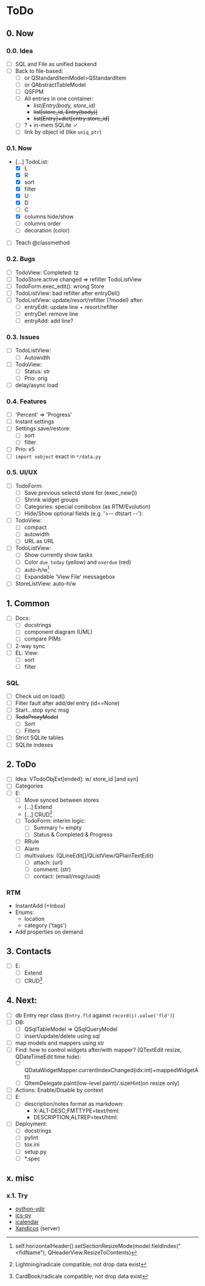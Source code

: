 # ToDo

## 0. Now

### 0.0. Idea
- [ ] SQL and File as unified backend
- [ ] Back to file-based:
  - [ ] or QStandardItemModel>QStandardItem
  - [ ] or QAbstractTableModel
  - [ ] QSFPM
  - [ ] All entries in one container:
    - *list(Entry(body, store_id)*
    - ~~list[store_id, Entry(body)]~~
    - ~~list[Entry]+dict[entry:store_id]~~
  - [ ] ? + in-mem SQLite &check;
  - [ ] link by object id (like `uniq_ptr`)

### 0.1. Now
- […] TodoList:
  - [x] L
  - [x] R
  - [x] sort
  - [x] filter
  - [x] U
  - [x] D
  - [ ] C
  - [x] columns hide/show
  - [ ] columns order
  - [ ] decoration (color)
- [ ] Teach @classmethod

### 0.2. Bugs
- [ ] TodoView: Completed: tz
- [ ] TodoStore.active changed => refilter TodoListView
- [ ] TodoForm.exec_edit(): wrong Store
- [ ] TodoListView: bad refilter after entryDel()
- [ ] TodoListView: update/resort/refilter (?model) after:
  - [ ] entryEdit: update line + resort/refilter
  - [ ] entryDel: remove line
  - [ ] entryAdd: add line?

### 0.3. Issues
- [ ] TodoListView:
  - [ ] Autowidth
- [ ] TodoView:
  - [ ] Status: str
  - [ ] Prio: orig
- [ ] delay/async load

### 0.4. Features
- [ ] 'Percent' => 'Progress'
- [ ] Instant settings
- [ ] Settings save/restore:
  - [ ] sort
  - [ ] filter
- [ ] Prio: x5
- [ ] `import vobject` exact in `*/data.py`

### 0.5. UI/UX
- [ ] TodoForm:
  - [ ] Save previous selectd store for (exec_new())
  - [ ] Shrink widget groups
  - [ ] Categories: special combobox (as RTM/Evolution)
  - [ ] Hide/Show optional fields (e.g. '>-- dtstart --'):
- [ ] TodoView:
  - [ ] compact
  - [ ] autowidth
  - [ ] URL as URL
- [ ] TodoListView:
  - [ ] Show currently show tasks
  - [ ] Color `due today` (yellow) and `overdue` (red)
  - [ ] auto-h/w[^1]
  - [ ] Expandable 'View File' messagebox
- [ ] StoreListView: auto-h/w

## 1. Common
- [ ] Docs:
  - [ ] docstrings
  - [ ] component diagram (UML)
  - [ ] compare PIMs
- [ ] 2-way sync
- [ ] EL: View:
  - [ ] sort
  - [ ] filter

### SQL
- [ ] Check uid on load()
- [ ] Filter fault after add/del entry (id==None)
- [ ] Start...stop sync msg
- [ ] ~~TodoProxyModel~~
  - [ ] Sort
  - [ ] Filters
- [ ] Strict SQLite tables
- [ ] SQLite indexes

## 2. ToDo

- [ ] Idea: VTodoObjExt[ended]: w/ store_id [and syn]
- [ ] Categories
- [ ] E:
  - [ ] Move synced between stores
  - […] Extend
  - […] CRUD[^2]
  - [ ] TodoForm: interim logic:
    - [ ] Summary != empty
    - [ ] Status & Completed & Progress
  - [ ] RRule
  - [ ] Alarm
  - [ ] multivalues: (QLineEdit[]/QListView/QPlainTextEdit)
     - [ ] attach: (url)
     - [ ] comment: (str)
     - [ ] contact: (email/msgr/uuid)

### RTM
- InstantAdd (+Inbox)
- Enums:
  - location
  - category ('tags')
- Add properties on demand

## 3. Contacts
- [ ] E:
  - [ ] Extend
  - [ ] CRUD[^3]

## 4. Next:
- [ ] db Entry repr class (`Entry.fld` against `record(i).value('fld')`)
- [ ] DB:
  - [ ] QSqlTableModel => QSqlQueryModel
  - [ ] insert/update/delete using sql
- [ ] map models and mappers using str
- [ ] Find: how to control widgets after/with mapper? (QTextEdit resize, QDateTimeEdit time hide):
  - [ ] QDataWidgetMapper.currentIndexChanged(idx:int)+mappedWidgetAt()
  - [ ] QItemDelegate.paint(low-level paint)/.sizeHint(on resize only)
- [ ] Actions: Enable/Disable by context
- [ ] E:
  - [ ] description/notes format as markdown:
     - X-ALT-DESC;FMTTYPE=text/html:
     - DESCRIPTION;ALTREP=text/html:
- [ ] Deployment:
  - [ ] docstrings
  - [ ] pylint
  - [ ] tox.ini
  - [ ] setup.py
  - [ ] \*.spec

## x. misc

### x.1. Try
- [python-vdir](https://github.com/pimutils/python-vdir)
- [ics-py](https://github.com/ics-py/ics-py/)
- [icalendar](https://github.com/collective/icalendar/)
- [Xandicos](https://github.com/jelmer/xandikos) (server)

[^1]: self.horizontalHeader().setSectionResizeMode(model.fieldIndex("<fldName"), QHeaderView.ResizeToContents)
[^2]: Lightning/radicale compatible; not drop data exist
[^3]: CardBook/radicale compatible; not drop data exist

